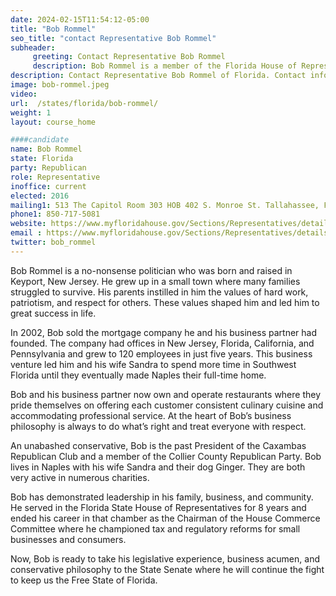 ```yaml
---
date: 2024-02-15T11:54:12-05:00
title: "Bob Rommel"
seo_title: "contact Representative Bob Rommel"
subheader:
     greeting: Contact Representative Bob Rommel
     description: Bob Rommel is a member of the Florida House of Representatives, representing District 81. He assumed office on November 8, 2022. His current term ends on November 5, 2024.
description: Contact Representative Bob Rommel of Florida. Contact information for Bob Rommel includes email address, phone number, and mailing address.
image: bob-rommel.jpeg
video:
url:  /states/florida/bob-rommel/
weight: 1
layout: course_home

####candidate
name: Bob Rommel
state: Florida
party: Republican
role: Representative
inoffice: current
elected: 2016
mailing1: 513 The Capitol Room 303 HOB 402 S. Monroe St. Tallahassee, FL 32399-1300
phone1: 850-717-5081
website: https://www.myfloridahouse.gov/Sections/Representatives/details.aspx?MemberId=4634&LegislativeTermId=90/
email : https://www.myfloridahouse.gov/Sections/Representatives/details.aspx?MemberId=4634&LegislativeTermId=90/
twitter: bob_rommel
---
```


Bob Rommel is a no-nonsense politician who was born and raised in Keyport, New Jersey. He grew up in a small town where many families struggled to survive. His parents instilled in him the values of hard work, patriotism, and respect for others. These values shaped him and led him to great success in life.

In 2002, Bob sold the mortgage company he and his business partner had founded. The company had offices in New Jersey, Florida, California, and Pennsylvania and grew to 120 employees in just five years. This business venture led him and his wife Sandra to spend more time in Southwest Florida until they eventually made Naples their full-time home.

Bob and his business partner now own and operate restaurants where they pride themselves on offering each customer consistent culinary cuisine and accommodating professional service. At the heart of Bob’s business philosophy is always to do what’s right and treat everyone with respect.

An unabashed conservative, Bob is the past President of the Caxambas Republican Club and a member of the Collier County Republican Party. Bob lives in Naples with his wife Sandra and their dog Ginger. They are both very active in numerous charities.

Bob has demonstrated leadership in his family, business, and community. He served in the Florida State House of Representatives for 8 years and ended his career in that chamber as the Chairman of the House Commerce Committee where he championed tax and regulatory reforms for small businesses and consumers.

Now, Bob is ready to take his legislative experience, business acumen, and conservative philosophy to the State Senate where he will continue the fight to keep us the Free State of Florida.
